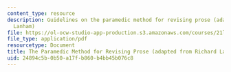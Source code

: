 ```yaml
---
content_type: resource
description: Guidelines on the paramedic method for revising prose (adapted from Richard
  Lanham)
file: https://ol-ocw-studio-app-production.s3.amazonaws.com/courses/21l-007-world-literatures-travel-writing-fall-2008/24894c5b0b50a17fb860b4bb45b076c8_the_param_method.pdf
file_type: application/pdf
resourcetype: Document
title: The Paramedic Method for Revising Prose (adapted from Richard Lanham)
uid: 24894c5b-0b50-a17f-b860-b4bb45b076c8
---
```

